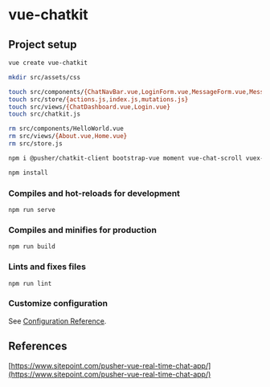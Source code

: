 # vue-chatkit

## Project setup

```bash
vue create vue-chatkit

mkdir src/assets/css

touch src/components/{ChatNavBar.vue,LoginForm.vue,MessageForm.vue,MessageList.vue,RoomList.vue,UserList.vue}
touch src/store/{actions.js,index.js,mutations.js}
touch src/views/{ChatDashboard.vue,Login.vue}
touch src/chatkit.js

rm src/components/HelloWorld.vue
rm src/views/{About.vue,Home.vue}
rm src/store.js

npm i @pusher/chatkit-client bootstrap-vue moment vue-chat-scroll vuex-persist

npm install

```

### Compiles and hot-reloads for development
```
npm run serve
```

### Compiles and minifies for production
```
npm run build
```

### Lints and fixes files
```
npm run lint
```

### Customize configuration
See [Configuration Reference](https://cli.vuejs.org/config/).

## References

[https://www.sitepoint.com/pusher-vue-real-time-chat-app/](https://www.sitepoint.com/pusher-vue-real-time-chat-app/)